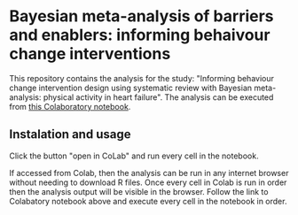 
# Bayesian meta-analysis of barriers and enablers: informing behaivour change interventions 

This repository contains the analysis for the study: "Informing behaviour change intervention design using systematic review with Bayesian meta-analysis: physical activity in heart failure". The analysis can be executed from [this Colaboratory notebook](https://github.com/AliyaAM/bayesian_meta_analysis/blob/main/bayesian_meta_analysis.ipynb).

## Instalation and usage 
Click the button "open in CoLab" and run every cell in the notebook. 

If accessed from Colab, then the analysis can be run in any internet browser without needing to download R files. Once every cell in Colab is run in order then the analysis output will be visible in the browser. Follow the link to Colabatory notebook above and execute every cell in the notebook in order. 








